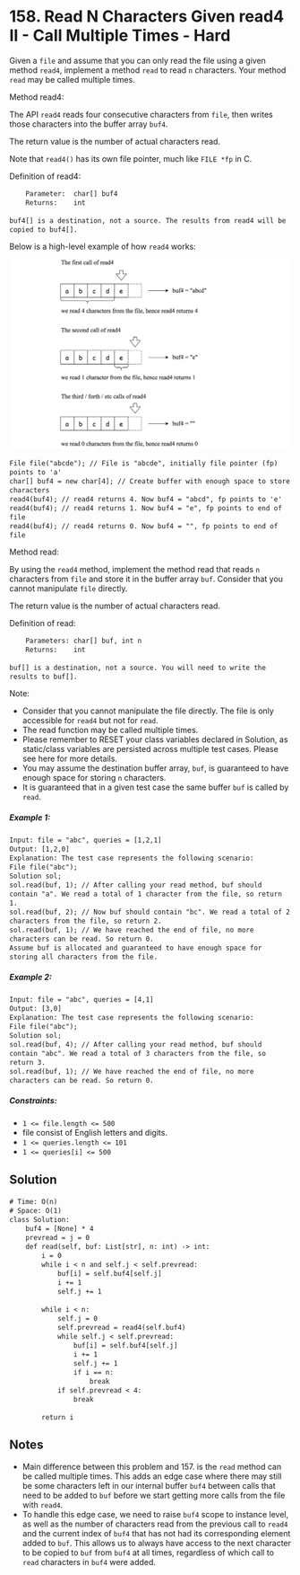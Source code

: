 # 158. Read N Characters Given read4 II - Call Multiple Times - Hard

Given a `file` and assume that you can only read the file using a given method `read4`, implement a method `read` to read `n` characters. Your method `read` may be called multiple times.

Method read4:

The API `read4` reads four consecutive characters from `file`, then writes those characters into the buffer array `buf4`.

The return value is the number of actual characters read.

Note that `read4()` has its own file pointer, much like `FILE *fp` in C.

Definition of read4:

```
    Parameter:  char[] buf4
    Returns:    int

buf4[] is a destination, not a source. The results from read4 will be copied to buf4[].
```

Below is a high-level example of how `read4` works:

<img src="../assets/157_example.png" />

```
File file("abcde"); // File is "abcde", initially file pointer (fp) points to 'a'
char[] buf4 = new char[4]; // Create buffer with enough space to store characters
read4(buf4); // read4 returns 4. Now buf4 = "abcd", fp points to 'e'
read4(buf4); // read4 returns 1. Now buf4 = "e", fp points to end of file
read4(buf4); // read4 returns 0. Now buf4 = "", fp points to end of file
```
 
Method read:

By using the `read4` method, implement the method read that reads `n` characters from `file` and store it in the buffer array `buf`. Consider that you cannot manipulate `file` directly.

The return value is the number of actual characters read.

Definition of read:

```
    Parameters:	char[] buf, int n
    Returns:	int

buf[] is a destination, not a source. You will need to write the results to buf[].
```

Note:

- Consider that you cannot manipulate the file directly. The file is only accessible for `read4` but not for `read`.
- The read function may be called multiple times.
- Please remember to RESET your class variables declared in Solution, as static/class variables are persisted across multiple test cases. Please see here for more details.
- You may assume the destination buffer array, `buf`, is guaranteed to have enough space for storing `n` characters.
- It is guaranteed that in a given test case the same buffer `buf` is called by `read`.


##### Example 1:

```
Input: file = "abc", queries = [1,2,1]
Output: [1,2,0]
Explanation: The test case represents the following scenario:
File file("abc");
Solution sol;
sol.read(buf, 1); // After calling your read method, buf should contain "a". We read a total of 1 character from the file, so return 1.
sol.read(buf, 2); // Now buf should contain "bc". We read a total of 2 characters from the file, so return 2.
sol.read(buf, 1); // We have reached the end of file, no more characters can be read. So return 0.
Assume buf is allocated and guaranteed to have enough space for storing all characters from the file.
```

##### Example 2:

```
Input: file = "abc", queries = [4,1]
Output: [3,0]
Explanation: The test case represents the following scenario:
File file("abc");
Solution sol;
sol.read(buf, 4); // After calling your read method, buf should contain "abc". We read a total of 3 characters from the file, so return 3.
sol.read(buf, 1); // We have reached the end of file, no more characters can be read. So return 0.
```

##### Constraints:

- `1 <= file.length <= 500`
- file consist of English letters and digits.
- `1 <= queries.length <= 101`
- `1 <= queries[i] <= 500`

## Solution

```
# Time: O(n)
# Space: O(1)
class Solution:
    buf4 = [None] * 4
    prevread = j = 0
    def read(self, buf: List[str], n: int) -> int:
        i = 0
        while i < n and self.j < self.prevread:
            buf[i] = self.buf4[self.j]
            i += 1
            self.j += 1
        
        while i < n:
            self.j = 0
            self.prevread = read4(self.buf4)
            while self.j < self.prevread:
                buf[i] = self.buf4[self.j]
                i += 1
                self.j += 1
                if i == n:
                    break
            if self.prevread < 4:
                break
        
        return i
```

## Notes
- Main difference between this problem and 157. is the `read` method can be called multiple times. This adds an edge case where there may still be some characters left in our internal buffer `buf4` between calls that need to be added to `buf` before we start getting more calls from the file with `read4`. 
- To handle this edge case, we need to raise `buf4` scope to instance level, as well as the number of characters read from the previous call to `read4` and the current index of `buf4` that has not had its corresponding element added to `buf`. This allows us to always have access to the next character to be copied to `buf` from `buf4` at all times, regardless of which call to `read` characters in `buf4` were added.